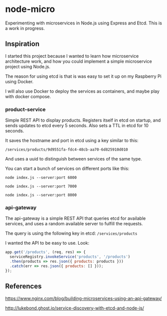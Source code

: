 # node-micro
Experimenting with microservices in Node.js using Express and Etcd. This is a work in progress.

## Inspiration
I started this project because I wanted to learn how microservice architecture work,
and how you could implement a simple microservice project using Node.js.

The reason for using etcd is that is was easy to set it up on my Raspberry Pi using Docker.

I will also use Docker to deploy the services as containers, and maybe play with docker compose.


### product-service
Simple REST API to display products. 
Registers itself in etcd on startup, and sends updates to etcd every 5 seconds.
Also sets a TTL in etcd for 10 seconds.

It saves the hostname and port in etcd using a key similar to this:

```
/services/products/9d9551fa-fdc4-48cb-aa70-6d825910d010
```

And uses a uuid to distinguish between services of the same type.

You can start a bunch of services on different ports like this:

```
node index.js --server:port 6000
```

```
node index.js --server:port 7000
```

```
node index.js --server:port 8000
```

### api-gateway
The api-gateway is a simple REST API that queries etcd for available services, and uses a random available server to fulfill the requests.

The query is using the following key in etcd:
`/services/products`

I wanted the API to be easy to use. Look:

```javascript
app.get('/products', (req, res) => {
  serviceRegistry.invokeService('products', '/products')
  .then(products => res.json({ products: products }))
  .catch(err => res.json({ products: [] }));
});
```


## References
https://www.nginx.com/blog/building-microservices-using-an-api-gateway/

http://lukebond.ghost.io/service-discovery-with-etcd-and-node-js/
